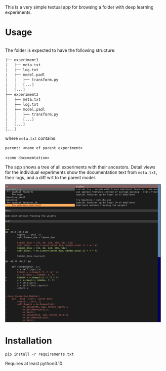 This is a very simple textual app for browsing a folder with deep learning experiments.

# Usage

```
```

The folder is expected to have the following structure:

```
├── experiment1
│   ├── meta.txt
│   ├── log.txt
│   ├── model.padl
│   │   ├── transform.py
│   │   [...]
│   [...]
├── experiment2
│   ├── meta.txt
│   ├── log.txt
│   ├── model.padl
│   │   ├── transform.py
│   │   [...]
│   [...]
[...]
```

where `meta.txt` contains 

```
parent: <name of parent experiment>

<some documentation>
```

The app shows a tree of all experiments with their ancestors. Detail views for the individual
experiments show the documentation text from `meta.txt`, their logs, and a diff wrt to the
parent model.

![screenshot](screenshot.png)


# Installation

```
pip install -r requirements.txt
```

Requires at least python3.10.
